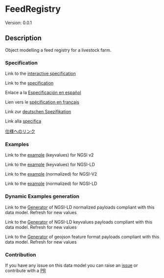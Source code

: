 # FeedRegistry
Version: 0.0.1

## Description 

Object modelling a feed registry for a livestock farm.
### Specification

Link to the [interactive specification](https://swagger.lab.fiware.org/?url=https://smart-data-models.github.io/dataModel.Agrifood/FeedRegistry/swagger.yaml)

Link to the [specification](https://github.com/smart-data-models/dataModel.Agrifood/blob/master/FeedRegistry/doc/spec.md)

Enlace a la [Especificación en español](https://github.com/smart-data-models/dataModel.Agrifood/blob/master/FeedRegistry/doc/spec_ES.md)

Lien vers le [spécification en français](https://github.com/smart-data-models/dataModel.Agrifood/blob/master/FeedRegistry/doc/spec_FR.md)

Link zur [deutschen Spezifikation](https://github.com/smart-data-models/dataModel.Agrifood/blob/master/FeedRegistry/doc/spec_DE.md)

Link alla [specifica](https://github.com/smart-data-models/dataModel.Agrifood/blob/master/FeedRegistry/doc/spec_IT.md)

[仕様へのリンク](https://github.com/smart-data-models/dataModel.Agrifood/blob/master/FeedRegistry/doc/spec_JA.md)
### Examples

Link to the [example](https://smart-data-models.github.io/dataModel.Agrifood/FeedRegistry/examples/example.json) (keyvalues) for NGSI v2

Link to the [example](https://smart-data-models.github.io/dataModel.Agrifood/FeedRegistry/examples/example.jsonld) (keyvalues) for NGSI-LD

Link to the [example](https://smart-data-models.github.io/dataModel.Agrifood/FeedRegistry/examples/example-normalized.json) (normalized) for NGSI-V2

Link to the [example](https://smart-data-models.github.io/dataModel.Agrifood/FeedRegistry/examples/example-normalized.jsonld) (normalized) for NGSI-LD
### Dynamic Examples generation

Link to the [Generator](https://smartdatamodels.org/extra/ngsi-ld_generator.php?schemaUrl=https://raw.githubusercontent.com/smart-data-models/dataModel.Agrifood/master/FeedRegistry/schema.json&email=info@smartdatamodels.org) of NGSI-LD normalized payloads compliant with this data model. Refresh for new values

Link to the [Generator](https://smartdatamodels.org/extra/ngsi-ld_generator_keyvalues.php?schemaUrl=https://raw.githubusercontent.com/smart-data-models/dataModel.Agrifood/master/FeedRegistry/schema.json&email=info@smartdatamodels.org) of NGSI-LD keyvalues payloads compliant with this data model. Refresh for new values

Link to the [Generator](https://smartdatamodels.org/extra/geojson_features_generator.php?schemaUrl=https://raw.githubusercontent.com/smart-data-models/dataModel.Agrifood/master/FeedRegistry/schema.json&email=info@smartdatamodels.org) of geojson feature format payloads compliant with this data model. Refresh for new values
### Contribution

 If you have any issue on this data model you can raise an [issue](https://github.com/smart-data-models/dataModel.Agrifood/issues)  or contribute with a [PR](https://github.com/smart-data-models/dataModel.Agrifood/pulls)